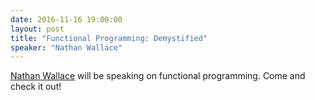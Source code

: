 ```yaml
---
date: 2016-11-16 19:00:00
layout: post
title: "Functional Programming: Demystified"
speaker: "Nathan Wallace"
---
```


[Nathan Wallace](http://nosuchthingastwo.com/) will be speaking on functional
programming. Come and check it out!
